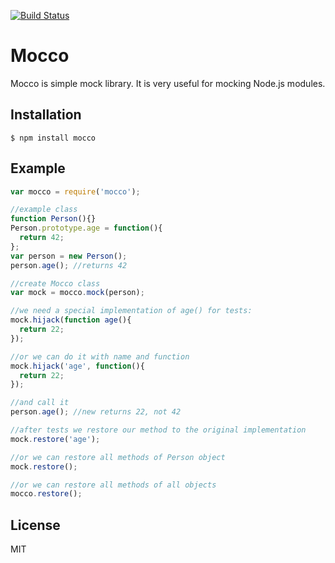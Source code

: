 [![Build Status](https://travis-ci.org/JakubMrozek/mocco.png)](https://travis-ci.org/JakubMrozek/mocco)

# Mocco

Mocco is simple mock library. It is very useful for mocking Node.js modules.

## Installation

    $ npm install mocco

## Example

```javascript
var mocco = require('mocco');

//example class
function Person(){}
Person.prototype.age = function(){
  return 42;
};
var person = new Person();
person.age(); //returns 42

//create Mocco class
var mock = mocco.mock(person);

//we need a special implementation of age() for tests:
mock.hijack(function age(){
  return 22;
});

//or we can do it with name and function
mock.hijack('age', function(){
  return 22;
});

//and call it
person.age(); //new returns 22, not 42

//after tests we restore our method to the original implementation
mock.restore('age');

//or we can restore all methods of Person object
mock.restore();

//or we can restore all methods of all objects
mocco.restore();

```

## License 

MIT 